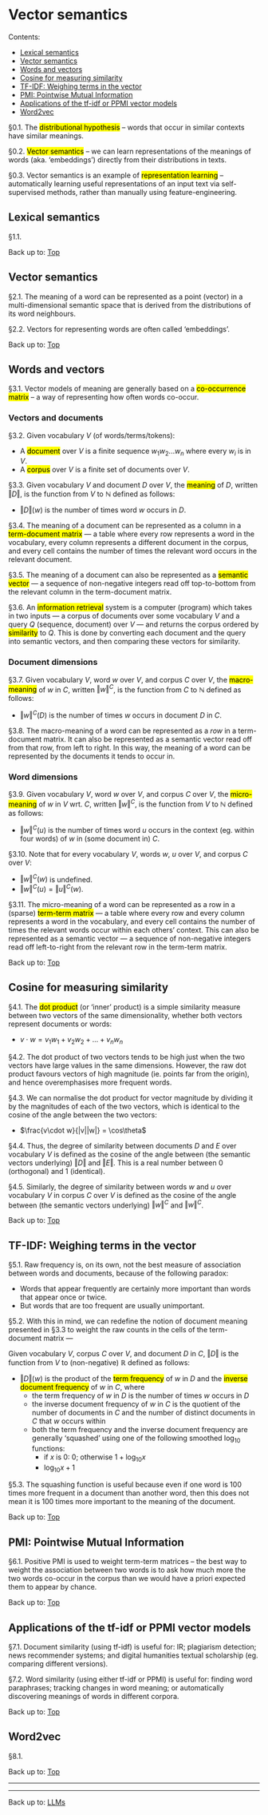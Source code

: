 # Vector semantics

Contents:
- [Lexical semantics](#lexical-semantics)
- [Vector semantics](#vector-semantics)
- [Words and vectors](#words-and-vectors)
- [Cosine for measuring similarity](#cosine-for-measuring-similarity)
- [TF-IDF: Weighing terms in the vector](#tf-idf-weighing-terms-in-the-vector)
- [PMI: Pointwise Mutual Information](#pmi-pointwise-mutual-information)
- [Applications of the tf-idf or PPMI vector models](#applications-of-the-tf-idf-or-ppmi-vector-models)
- [Word2vec](#word2vec)

§0.1. The <mark>distributional hypothesis</mark> – words that occur in similar contexts have similar meanings.

§0.2. <mark>Vector semantics</mark> – we can learn representations of the meanings of words (aka. ‘embeddings’) directly from their distributions in texts.

§0.3. Vector semantics is an example of <mark>representation learning</mark> – automatically learning useful representations of an input text via self-supervised methods, rather than manually using feature-engineering. 

## Lexical semantics

§1.1. 

Back up to: [Top](#)

## Vector semantics

§2.1. The meaning of a word can be represented as a point (vector) in a multi-dimensional semantic space that is derived from the distributions of its word neighbours.

§2.2. Vectors for representing words are often called ‘embeddings’.

Back up to: [Top](#)

## Words and vectors

§3.1. Vector models of meaning are generally based on a <mark>co-occurrence matrix</mark> – a way of representing how often words co-occur.

### Vectors and documents

§3.2. Given vocabulary $V$ (of words/terms/tokens):
- A <mark>document</mark> over $V$ is a finite sequence $w_1w_2...w_n$ where every $w_i$ is in $V$.
- A <mark>corpus</mark> over  $V$ is a finite set of documents over $V$.

§3.3. Given vocabulary $V$ and document $D$ over $V$, the <mark>meaning</mark> of $D$, written $\Vert D\Vert$, is the function from $V$ to $\mathbb{N}$ defined as follows:
- $\Vert D\Vert(w)$ is the number of times word $w$ occurs in $D$. 

§3.4. The meaning of a document can be represented as a column in a <mark>term-document matrix</mark> — a table where every row represents a word in the vocabulary, every column represents a different document in the corpus, and every cell contains the number of times the relevant word occurs in the relevant document. 

§3.5. The meaning of a document can also be represented as a <mark>semantic vector</mark> — a sequence of non-negative integers read off top-to-bottom from the relevant column in the term-document matrix.

§3.6. An <mark>information retrieval</mark> system is a computer (program) which takes in two inputs — a corpus of documents over some vocabulary $V$ and a query $Q$ (sequence, document) over $V$ — and returns the corpus ordered by <mark>similarity</mark> to $Q$. This is done by converting each document and the query into semantic vectors, and then comparing these vectors for similarity.

### Document dimensions

§3.7. Given vocabulary $V$, word $w$ over $V$, and corpus $C$ over $V$, the <mark>macro-meaning</mark> of $w$ in $C$, written $\Vert w\Vert^C$, is the function from $C$ to $\mathbb{N}$ defined as follows:
- $\Vert w\Vert^C(D)$ is the number of times $w$ occurs in document $D$ in $C$. 

§3.8. The macro-meaning of a word can be represented as a *row* in a term-document matrix. It can also be represented as a semantic vector read off from that row, from left to right. In this way, the meaning of a word can be represented by the documents it tends to occur in.

### Word dimensions

§3.9. Given vocabulary $V$, word $w$ over $V$, and corpus $C$ over $V$, the <mark>micro-meaning</mark> of $w$ in $V$ wrt. $C$, written $\Vert w\Vert^C$, is the function from $V$ to $\mathbb{N}$ defined as follows:
- $\Vert w\Vert^C(u)$ is the number of times word $u$ occurs in the context (eg. within four words) of $w$ in (some document in) $C$.

§3.10. Note that for every vocabulary $V$, words $w$, $u$ over $V$, and corpus $C$ over $V$:
- $\Vert w\Vert^C(w)$ is undefined.
- $\Vert w\Vert^C(u)=\Vert u\Vert^C(w)$.

§3.11. The micro-meaning of a word can be represented as a row in a (sparse) <mark>term-term matrix</mark> — a table where every row and every column represents a word in the vocabulary, and every cell contains the number of times the relevant words occur within each others’ context. This can also be represented as a semantic vector — a sequence of non-negative integers read off left-to-right from the relevant row in the term-term matrix.

Back up to: [Top](#)

## Cosine for measuring similarity

§4.1. The <mark>dot product</mark> (or ‘inner’ product) is a simple similarity measure between two vectors of the same dimensionality, whether both vectors represent documents or words:
- $v\cdot w = v_1w_1 + v_2w_2 + ... + v_nw_n$

§4.2. The dot product of two vectors tends to be high just when the two vectors have large values in the same dimensions. However, the raw dot product favours vectors of high magnitude (ie. points far from the origin), and hence overemphasises more frequent words.

§4.3. We can normalise the dot product for vector magnitude by dividing it by the magnitudes of each of the two vectors, which is identical to the cosine of the angle between the two vectors:
- $\frac{v\cdot w}{|v||w|} = \cos\theta$

§4.4. Thus, the degree of similarity between documents $D$ and $E$ over vocabulary $V$ is defined as the cosine of the angle between (the semantic vectors underlying) $\Vert D\Vert$ and $\Vert E\Vert$. This is a real number between $0$ (orthogonal) and $1$ (identical).

§4.5. Similarly, the degree of similarity between words $w$ and $u$ over vocabulary $V$ in corpus $C$ over $V$ is defined as the cosine of the angle between (the semantic vectors underlying) $\Vert w\Vert^C$ and $\Vert w\Vert^C$.

Back up to: [Top](#)

## TF-IDF: Weighing terms in the vector

§5.1. Raw frequency is, on its own, not the best measure of association between words and documents, because of the following paradox:
- Words that appear frequently are certainly more important than words that appear once or twice.
- But words that are too frequent are usually unimportant. 

§5.2. With this in mind, we can redefine the notion of document meaning presented in §3.3 to weight the raw counts in the cells of the term-document matrix — 

Given vocabulary $V$, corpus $C$ over $V$, and document $D$ in $C$, $\Vert D\Vert$ is the function from $V$ to (non-negative) $\mathbb{R}$ defined as follows:
- $\Vert D\Vert(w)$ is the product of the <mark>term frequency</mark> of $w$ in $D$ and the <mark>inverse document frequency</mark> of $w$ in $C$, where
  - the term frequency of $w$ in $D$ is the number of times $w$ occurs in $D$
  - the inverse document frequency of $w$ in $C$ is the quotient of the number of documents in $C$ and the number of distinct documents in $C$ that $w$ occurs within
  - both the term frequency and the inverse document frequency are generally ‘squashed’ using one of the following smoothed $\log_{10}$ functions:
    - if $x$ is $0$: $0$; otherwise $1+\log_{10}x$
    - $\log_{10}x+1$

§5.3. The squashing function is useful because even if one word is 100 times more frequent in a document than another word, then this does not mean it is 100 times more important to the meaning of the document.

Back up to: [Top](#)

## PMI: Pointwise Mutual Information

§6.1. Positive PMI is used to weight term-term matrices – the best way to weight the association between two words is to ask how much more the two words co-occur in the corpus than we would have a priori expected them to appear by chance.

Back up to: [Top](#)

## Applications of the tf-idf or PPMI vector models

§7.1. Document similarity (using tf-idf) is useful for: IR; plagiarism detection; news recommender systems; and digital humanities textual scholarship (eg. comparing different versions).

§7.2. Word similarity (using either tf-idf or PPMI) is useful for: finding word paraphrases; tracking changes in word meaning; or automatically discovering meanings of words in different corpora.

Back up to: [Top](#)

## Word2vec

§8.1.

Back up to: [Top](#)


----






----

Back up to: [LLMs](index.md)
